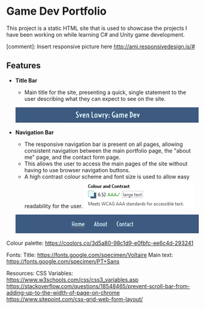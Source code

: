 # Game Dev Portfolio

This project is a static HTML site that is used to showcase the projects I have been working on while learning C# and Unity game development.

[comment]: Insert responsive picture here http://ami.responsivedesign.is/#

## Features

- __Title Bar__
    - Main title for the site, presenting a quick, single statement to the user describing what they can expect to see on the site.

    ![Title Bar](readme-assets/images/title-bar.png)
    

- __Navigation Bar__
    - The responsive navigation bar is present on all pages, allowing consistent navigation between the main portfolio page, the "about me" page, and the contact form page.
    - This allows the user to access the main pages of the site without having to use browser navigation buttons.
    - A high contrast colour scheme and font size is used to allow easy readability for the user.
    ![Navigation Bar Colour and Contrast](readme-assets/images/nav-bar-contrast-check.png)

    ![Navigation Bar](readme-assets/images/nav-bar.png)

Colour palette: https://coolors.co/3d5a80-98c1d9-e0fbfc-ee6c4d-293241

Fonts:
Title: https://fonts.google.com/specimen/Voltaire
Main text: https://fonts.google.com/specimen/PT+Sans

Resources:
CSS Variables: https://www.w3schools.com/css/css3_variables.asp
https://stackoverflow.com/questions/18548465/prevent-scroll-bar-from-adding-up-to-the-width-of-page-on-chrome
https://www.sitepoint.com/css-grid-web-form-layout/